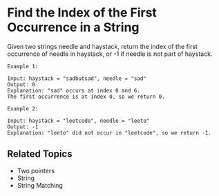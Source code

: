 # Find the Index of the First Occurrence in a String

Given two strings needle and haystack, return the index of the first occurrence of needle in haystack, or -1 if needle
is not part of haystack.

```text
Example 1:

Input: haystack = "sadbutsad", needle = "sad"
Output: 0
Explanation: "sad" occurs at index 0 and 6.
The first occurrence is at index 0, so we return 0.
```

```text
Example 2:

Input: haystack = "leetcode", needle = "leeto"
Output: -1
Explanation: "leeto" did not occur in "leetcode", so we return -1.
```

## Related Topics

- Two pointers
- String
- String Matching
